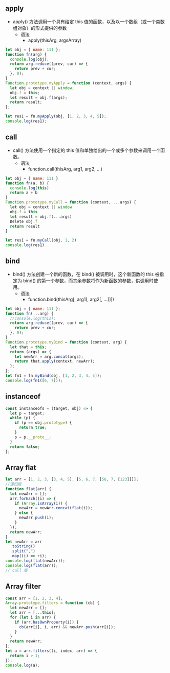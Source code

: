 ## apply

- apply() 方法调用一个具有给定 this 值的函数，以及以一个数组（或一个类数组对象）的形式提供的参数
  - 语法
    - apply(thisArg, argsArray)

```js
let obj = { name: 111 };
function fn(arg) {
  console.log(obj);
  return arg.reduce((prev, cur) => {
    return prev + cur;
  }, 0);
}
Function.prototype.myApply = function (context, args) {
  let obj = context || window;
  obj.f = this;
  let result = obj.f(args);
  return result;
};

let res1 = fn.myApply(obj, [1, 2, 3, 4, 5]);
console.log(res1);
```

## call

- call() 方法使用一个指定的 this 值和单独给出的一个或多个参数来调用一个函数。
  - 语法
    - function.call(thisArg, arg1, arg2, ...)

```js
let obj = { name: 111 }
function fn(a, b) {
  console.log(this)
  return a + b
}
Function.prototype.myCall = function (context, ...args) {
  let obj = context || window
  obj.f = this
  let result = obj.f(...args)
  Delete obj.f
  return result
}

let res1 = fn.myCall(obj, 1, 2)
console.log(res1)
```

## bind

- bind() 方法创建一个新的函数，在 bind() 被调用时，这个新函数的 this 被指定为 bind() 的第一个参数，而其余参数将作为新函数的参数，供调用时使用。
  - 语法
    - function.bind(thisArg[, arg1[, arg2[, ...]]])

```js
let obj = { name: 111 };
function fn(...arg) {
  //console.log(this);
  return arg.reduce((prev, cur) => {
    return prev + cur;
  }, 0);
}
Function.prototype.myBind = function (context, arg) {
  let that = this;
  return (args) => {
    let newArr = arg.concat(args);
    return that.apply(context, newArr);
  };
};
let fn1 = fn.myBind(obj, [1, 2, 3, 4, 5]);
console.log(fn1([6, 7]));
```

## instanceof

```js
const instanceofs = (target, obj) => {
  let p = target;
  while (p) {
    if (p == obj.prototype) {
      return true;
    }
    p = p.__proto__;
  }
  return false;
};
```

## Array flat

```js
let arr = [1, 2, 3, [3, 4, 5], [5, 6, 7, [56, 7, [123]]]];
//递归版
function flat(arr) {
  let newArr = [];
  arr.forEach((i) => {
    if (Array.isArray(i)) {
      newArr = newArr.concat(flat(i));
    } else {
      newArr.push(i);
    }
  });
  return newArr;
}
let newArr = arr
  .toString()
  .split(",")
  .map((i) => +i);
console.log(flat(newArr));
console.log(flat(arr));
// call 版
```

## Array filter

```js
const arr = [1, 2, 3, 4];
Array.prototype.filters = function (cb) {
  let newArr = [];
  let arr = [...this];
  for (let i in arr) {
    if (arr.hasOwnProperty(i)) {
      cb(arr[i], i, arr) && newArr.push(arr[i]);
    }
  }
  return newArr;
};
let a = arr.filters((i, index, arr) => {
  return i > 1;
});
console.log(a);
```
